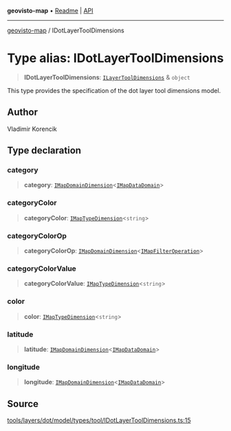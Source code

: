 **geovisto-map** • [Readme](../README.md) \| [API](../globals.md)

***

[geovisto-map](../README.md) / IDotLayerToolDimensions

# Type alias: IDotLayerToolDimensions

> **IDotLayerToolDimensions**: [`ILayerToolDimensions`](ILayerToolDimensions.md) & `object`

This type provides the specification of the dot layer tool dimensions model.

## Author

Vladimir Korencik

## Type declaration

### category

> **category**: [`IMapDomainDimension`](../interfaces/IMapDomainDimension.md)\<[`IMapDataDomain`](../interfaces/IMapDataDomain.md)\>

### categoryColor

> **categoryColor**: [`IMapTypeDimension`](../interfaces/IMapTypeDimension.md)\<`string`\>

### categoryColorOp

> **categoryColorOp**: [`IMapDomainDimension`](../interfaces/IMapDomainDimension.md)\<[`IMapFilterOperation`](../interfaces/IMapFilterOperation.md)\>

### categoryColorValue

> **categoryColorValue**: [`IMapTypeDimension`](../interfaces/IMapTypeDimension.md)\<`string`\>

### color

> **color**: [`IMapTypeDimension`](../interfaces/IMapTypeDimension.md)\<`string`\>

### latitude

> **latitude**: [`IMapDomainDimension`](../interfaces/IMapDomainDimension.md)\<[`IMapDataDomain`](../interfaces/IMapDataDomain.md)\>

### longitude

> **longitude**: [`IMapDomainDimension`](../interfaces/IMapDomainDimension.md)\<[`IMapDataDomain`](../interfaces/IMapDataDomain.md)\>

## Source

[tools/layers/dot/model/types/tool/IDotLayerToolDimensions.ts:15](https://github.com/geovisto/geovisto-map/blob/5ee2cb5d45c19062fc8fc6beefa2848c076518b6/src/tools/layers/dot/model/types/tool/IDotLayerToolDimensions.ts#L15)
